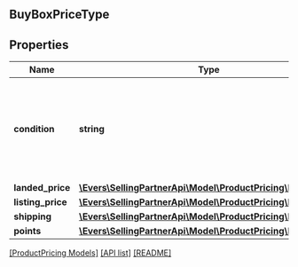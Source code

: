 ## BuyBoxPriceType

## Properties

Name | Type | Description | Notes
------------ | ------------- | ------------- | -------------
**condition** | **string** | Indicates the condition of the item. For example: New, Used, Collectible, Refurbished, or Club. |
**landed_price** | [**\Evers\SellingPartnerApi\Model\ProductPricing\MoneyType**](MoneyType.md) |  |
**listing_price** | [**\Evers\SellingPartnerApi\Model\ProductPricing\MoneyType**](MoneyType.md) |  |
**shipping** | [**\Evers\SellingPartnerApi\Model\ProductPricing\MoneyType**](MoneyType.md) |  |
**points** | [**\Evers\SellingPartnerApi\Model\ProductPricing\Points**](Points.md) |  | [optional]

[[ProductPricing Models]](../) [[API list]](../../Api) [[README]](../../../README.md)
